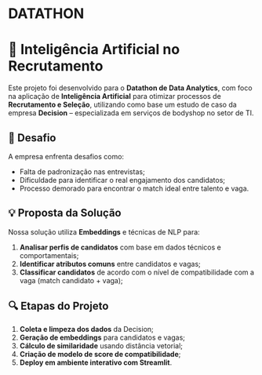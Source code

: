 # DATATHON

# 🧠 Inteligência Artificial no Recrutamento

Este projeto foi desenvolvido para o **Datathon de Data Analytics**, com foco na aplicação de **Inteligência Artificial** para otimizar processos de **Recrutamento e Seleção**, utilizando como base um estudo de caso da empresa **Decision** – especializada em serviços de bodyshop no setor de TI.

## 📌 Desafio

A empresa enfrenta desafios como:

- Falta de padronização nas entrevistas;
- Dificuldade para identificar o real engajamento dos candidatos;
- Processo demorado para encontrar o match ideal entre talento e vaga.

## 💡 Proposta da Solução

Nossa solução utiliza **Embeddings** e técnicas de NLP para:

1. **Analisar perfis de candidatos** com base em dados técnicos e comportamentais;
2. **Identificar atributos comuns** entre candidatos e vagas;
3. **Classificar candidatos** de acordo com o nível de compatibilidade com a vaga (match candidato + vaga);

## 🔍 Etapas do Projeto

1. **Coleta e limpeza dos dados** da Decision;
2. **Geração de embeddings** para candidatos e vagas;
3. **Cálculo de similaridade** usando distância vetorial;
4. **Criação de modelo de score de compatibilidade**;
5. **Deploy em ambiente interativo com Streamlit**.
